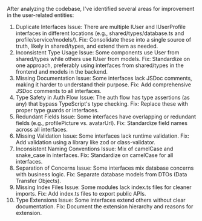 After analyzing the codebase, I've identified several areas for improvement in the user-related entities:

1. Duplicate Interfaces
Issue: There are multiple IUser and IUserProfile interfaces in different locations (e.g., shared/types/database.ts and profile/service/models/).
Fix: Consolidate these into a single source of truth, likely in shared/types, and extend them as needed.
2. Inconsistent Type Usage
Issue: Some components use User from shared/types while others use IUser from models.
Fix: Standardize on one approach, preferably using interfaces from shared/types in the frontend and models in the backend.
3. Missing Documentation
Issue: Some interfaces lack JSDoc comments, making it harder to understand their purpose.
Fix: Add comprehensive JSDoc comments to all interfaces.
4. Type Safety in Auth Flow
Issue: The auth flow has type assertions (as any) that bypass TypeScript's type checking.
Fix: Replace these with proper type guards or interfaces.
5. Redundant Fields
Issue: Some interfaces have overlapping or redundant fields (e.g., profilePicture vs. avatarUrl).
Fix: Standardize field names across all interfaces.
6. Missing Validation
Issue: Some interfaces lack runtime validation.
Fix: Add validation using a library like zod or class-validator.
7. Inconsistent Naming Conventions
Issue: Mix of camelCase and snake_case in interfaces.
Fix: Standardize on camelCase for all interfaces.
8. Separation of Concerns
Issue: Some interfaces mix database concerns with business logic.
Fix: Separate database models from DTOs (Data Transfer Objects).
9. Missing Index Files
Issue: Some modules lack index.ts files for cleaner imports.
Fix: Add index.ts files to export public APIs.
10. Type Extensions
Issue: Some interfaces extend others without clear documentation.
Fix: Document the extension hierarchy and reasons for extension.